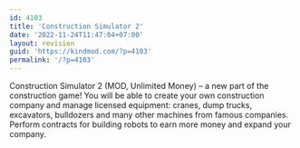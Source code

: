 ```yaml
---
id: 4103
title: 'Construction Simulator 2'
date: '2022-11-24T11:47:04+07:00'
layout: revision
guid: 'https://kindmod.com/?p=4103'
permalink: '/?p=4103'
---
```


Construction Simulator 2 (MOD, Unlimited Money) – a new part of the construction game! You will be able to create your own construction company and manage licensed equipment: cranes, dump trucks, excavators, bulldozers and many other machines from famous companies. Perform contracts for building robots to earn more money and expand your company.